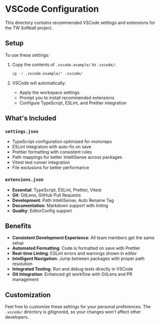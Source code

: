 # VSCode Configuration

This directory contains recommended VSCode settings and extensions for the TW
Softball project.

## Setup

To use these settings:

1. Copy the contents of `.vscode.example/` to `.vscode/`:

   ```bash
   cp -r .vscode.example/* .vscode/
   ```

2. VSCode will automatically:
   - Apply the workspace settings
   - Prompt you to install recommended extensions
   - Configure TypeScript, ESLint, and Prettier integration

## What's Included

### `settings.json`

- TypeScript configuration optimized for monorepo
- ESLint integration with auto-fix on save
- Prettier formatting with consistent rules
- Path mappings for better IntelliSense across packages
- Vitest test runner integration
- File exclusions for better performance

### `extensions.json`

- **Essential**: TypeScript, ESLint, Prettier, Vitest
- **Git**: GitLens, GitHub Pull Requests
- **Development**: Path IntelliSense, Auto Rename Tag
- **Documentation**: Markdown support with linting
- **Quality**: EditorConfig support

## Benefits

- **Consistent Development Experience**: All team members get the same setup
- **Automated Formatting**: Code is formatted on save with Prettier
- **Real-time Linting**: ESLint errors and warnings shown in editor
- **Intelligent Navigation**: Jump between packages with proper path resolution
- **Integrated Testing**: Run and debug tests directly in VSCode
- **Git Integration**: Enhanced git workflow with GitLens and PR management

## Customization

Feel free to customize these settings for your personal preferences. The
`.vscode/` directory is gitignored, so your changes won't affect other
developers.
